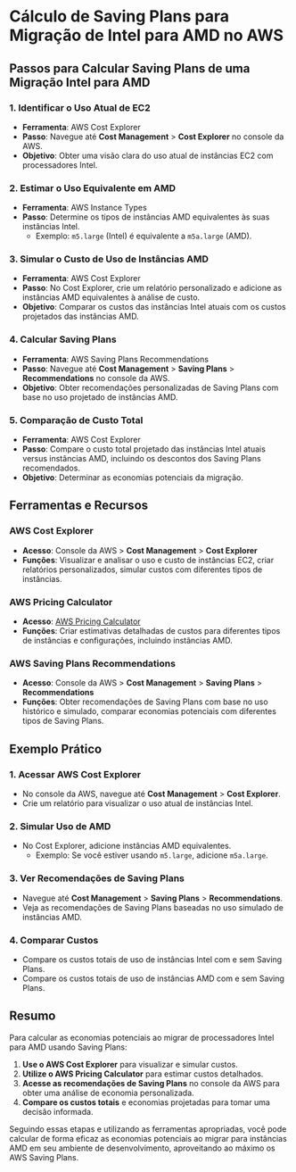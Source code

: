 # Cálculo de Saving Plans para Migração de Intel para AMD no AWS

## Passos para Calcular Saving Plans de uma Migração Intel para AMD

### 1. Identificar o Uso Atual de EC2
- **Ferramenta**: AWS Cost Explorer
- **Passo**: Navegue até **Cost Management** > **Cost Explorer** no console da AWS.
- **Objetivo**: Obter uma visão clara do uso atual de instâncias EC2 com processadores Intel.

### 2. Estimar o Uso Equivalente em AMD
- **Ferramenta**: AWS Instance Types
- **Passo**: Determine os tipos de instâncias AMD equivalentes às suas instâncias Intel.
  - Exemplo: `m5.large` (Intel) é equivalente a `m5a.large` (AMD).

### 3. Simular o Custo de Uso de Instâncias AMD
- **Ferramenta**: AWS Cost Explorer
- **Passo**: No Cost Explorer, crie um relatório personalizado e adicione as instâncias AMD equivalentes à análise de custo.
- **Objetivo**: Comparar os custos das instâncias Intel atuais com os custos projetados das instâncias AMD.

### 4. Calcular Saving Plans
- **Ferramenta**: AWS Saving Plans Recommendations
- **Passo**: Navegue até **Cost Management** > **Saving Plans** > **Recommendations** no console da AWS.
- **Objetivo**: Obter recomendações personalizadas de Saving Plans com base no uso projetado de instâncias AMD.

### 5. Comparação de Custo Total
- **Ferramenta**: AWS Cost Explorer
- **Passo**: Compare o custo total projetado das instâncias Intel atuais versus instâncias AMD, incluindo os descontos dos Saving Plans recomendados.
- **Objetivo**: Determinar as economias potenciais da migração.

## Ferramentas e Recursos

### AWS Cost Explorer
- **Acesso**: Console da AWS > **Cost Management** > **Cost Explorer**
- **Funções**: Visualizar e analisar o uso e custo de instâncias EC2, criar relatórios personalizados, simular custos com diferentes tipos de instâncias.

### AWS Pricing Calculator
- **Acesso**: [AWS Pricing Calculator](https://calculator.aws/#/)
- **Funções**: Criar estimativas detalhadas de custos para diferentes tipos de instâncias e configurações, incluindo instâncias AMD.

### AWS Saving Plans Recommendations
- **Acesso**: Console da AWS > **Cost Management** > **Saving Plans** > **Recommendations**
- **Funções**: Obter recomendações de Saving Plans com base no uso histórico e simulado, comparar economias potenciais com diferentes tipos de Saving Plans.

## Exemplo Prático

### 1. Acessar AWS Cost Explorer
- No console da AWS, navegue até **Cost Management** > **Cost Explorer**.
- Crie um relatório para visualizar o uso atual de instâncias Intel.

### 2. Simular Uso de AMD
- No Cost Explorer, adicione instâncias AMD equivalentes.
  - Exemplo: Se você estiver usando `m5.large`, adicione `m5a.large`.

### 3. Ver Recomendações de Saving Plans
- Navegue até **Cost Management** > **Saving Plans** > **Recommendations**.
- Veja as recomendações de Saving Plans baseadas no uso simulado de instâncias AMD.

### 4. Comparar Custos
- Compare os custos totais de uso de instâncias Intel com e sem Saving Plans.
- Compare os custos totais de uso de instâncias AMD com e sem Saving Plans.

## Resumo

Para calcular as economias potenciais ao migrar de processadores Intel para AMD usando Saving Plans:

1. **Use o AWS Cost Explorer** para visualizar e simular custos.
2. **Utilize o AWS Pricing Calculator** para estimar custos detalhados.
3. **Acesse as recomendações de Saving Plans** no console da AWS para obter uma análise de economia personalizada.
4. **Compare os custos totais** e economias projetadas para tomar uma decisão informada.

Seguindo essas etapas e utilizando as ferramentas apropriadas, você pode calcular de forma eficaz as economias potenciais ao migrar para instâncias AMD em seu ambiente de desenvolvimento, aproveitando ao máximo os AWS Saving Plans.
